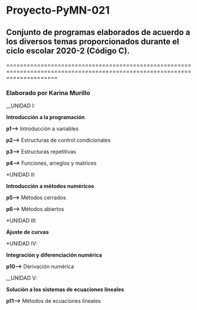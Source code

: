 # Proyecto-PyMN-021
## Conjunto de programas elaborados de acuerdo a los diversos temas proporcionados durante el ciclo escolar 2020-2 (Código C).
===========================================================================================================================
### Elaborado por Karina Murillo

__UNIDAD I: 

**Introducción a la programación**

**p1-->** Introducción a variables

**p2-->** Estructuras de control condicionales

**p3-->** Estructuras repetitivas

**p4-->** Funciones, arreglos y matrices

*UNIDAD II:

**Introducción a métodos numéricos** 

**p5-->** Métodos cerrados

**p6-->** Métodos abiertos

*UNIDAD III:

**Ajuste de curvas**

*UNIDAD IV:

**Integración y diferenciación numérica**

**p10-->** Derivación numérica

__UNIDAD V: 

**Solución a los sistemas de ecuaciones lineales**

**p11-->** Métodos de ecuaciones lineales





















